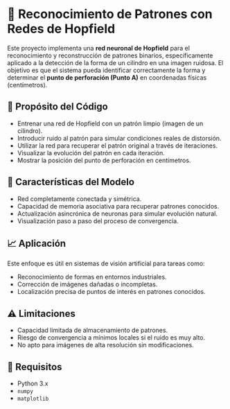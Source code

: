 # 🧠 Reconocimiento de Patrones con Redes de Hopfield

Este proyecto implementa una **red neuronal de Hopfield** para el reconocimiento y reconstrucción de patrones binarios, específicamente aplicado a la detección de la forma de un cilindro en una imagen ruidosa. El objetivo es que el sistema pueda identificar correctamente la forma y determinar el **punto de perforación (Punto A)** en coordenadas físicas (centímetros).

## 🚀 Propósito del Código

- Entrenar una red de Hopfield con un patrón limpio (imagen de un cilindro).
- Introducir ruido al patrón para simular condiciones reales de distorsión.
- Utilizar la red para recuperar el patrón original a través de iteraciones.
- Visualizar la evolución del patrón en cada iteración.
- Mostrar la posición del punto de perforación en centímetros.

## 🧩 Características del Modelo

- Red completamente conectada y simétrica.
- Capacidad de memoria asociativa para recuperar patrones conocidos.
- Actualización asincrónica de neuronas para simular evolución natural.
- Visualización paso a paso del proceso de convergencia.

## 📈 Aplicación

Este enfoque es útil en sistemas de visión artificial para tareas como:
- Reconocimiento de formas en entornos industriales.
- Corrección de imágenes dañadas o incompletas.
- Localización precisa de puntos de interés en patrones conocidos.

## ⚠️ Limitaciones

- Capacidad limitada de almacenamiento de patrones.
- Riesgo de convergencia a mínimos locales si el ruido es muy alto.
- No apto para imágenes de alta resolución sin modificaciones.

## 📌 Requisitos

- Python 3.x
- `numpy`
- `matplotlib`


